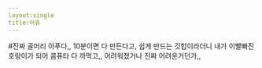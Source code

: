 ```yaml
---
layout:single
title:어휴
---
```


#진짜 골머리 아푸다,,
10분이면 다 만든다고, 쉽게 만드는 깃헙이라더니
내가 이빨빠진 호랑이가 되어 콤퓨타 다 까먹고,, 어려워졌거나
진짜 어려운거던가,,
